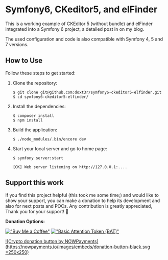 # Symfony6, CKeditor5, and elFinder

This is a working example of CKEditor 5 (without bundle) and elFinder integrated into a Symfony 6 project, a detailed post in on my blog.


The used configuration and code is also compatible with Symfony 4, 5 and 7 versions.

## How to Use

Follow these steps to get started:

1. Clone the repository:
   ```
   $ git clone git@github.com:doxt3r/symfony6-ckeditor5-elfinder.git
   $ cd symfony6-ckeditor5-elfinder/
   ```

2. Install the dependencies:
   ```
   $ composer install
   $ npm install
   ```

3. Build the application:
   ```
   $ ./node_modules/.bin/encore dev
   ```
4. Start your local server and go to home page:

      ```
   $ symfony server:start

   [OK] Web server listening on http://127.0.0.1:....
   ```

   
## Support this work

If you find this project helpful (this took me some time;)  and would like to show your support, you can make a donation to help its development and also for next posts and POCs. Any contribution is greatly appreciated, Thank you for your support! 🙏

**Donation Options:**

[!["Buy Me a Coffee"](https://img.shields.io/badge/Donate-Buy%20Me%20a%20Coffee-yellow?logo=buy-me-a-coffee)](https://www.buymeacoffee.com/stoorm)
[!["Basic Attention Token (BAT)"](https://img.shields.io/badge/Donate-BAT-FB542B?logo=basicattentiontoken)](https://publishers.basicattentiontoken.org/c/gXIFvu55i9)

[![Crypto donation button by NOWPayments](https://nowpayments.io/images/embeds/donation-button-black.svg =250x250)](https://nowpayments.io/donation?api_key=2EFVWSJ-R1A4JTD-NHXZH4G-GB8M0V4&source=lk_donation&medium=referral)



